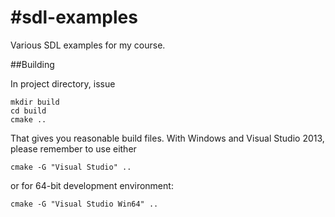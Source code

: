 #sdl-examples
============

Various SDL examples for my course.

##Building


In project directory, issue 
```
mkdir build
cd build
cmake ..
```

That gives you reasonable build files. With Windows and Visual Studio 2013,
please remember to use either 
```
cmake -G "Visual Studio" ..
```

or for 64-bit development environment:

```
cmake -G "Visual Studio Win64" ..
```




